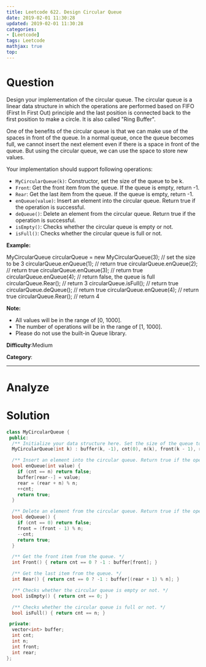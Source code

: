 ```yaml
---
title: Leetcode 622. Design Circular Queue
date: 2019-02-01 11:30:28
updated: 2019-02-01 11:30:28
categories: 
- [Leetcode]
tags: Leetcode
mathjax: true
top:
---
```


# Question

Design your implementation of the circular queue. The circular queue is a linear data structure in which the operations are performed based on FIFO (First In First Out) principle and the last position is connected back to the first position to make a circle. It is also called "Ring Buffer".

One of the benefits of the circular queue is that we can make use of the spaces in front of the queue. In a normal queue, once the queue becomes full, we cannot insert the next element even if there is a space in front of the queue. But using the circular queue, we can use the space to store new values.

Your implementation should support following operations:

- `MyCircularQueue(k)`: Constructor, set the size of the queue to be k.
- `Front`: Get the front item from the queue. If the queue is empty, return -1.
- `Rear`: Get the last item from the queue. If the queue is empty, return -1.
- `enQueue(value)`: Insert an element into the circular queue. Return true if the operation is successful.
- `deQueue()`: Delete an element from the circular queue. Return true if the operation is successful.
- `isEmpty()`: Checks whether the circular queue is empty or not.
- `isFull()`: Checks whether the circular queue is full or not.

**Example:**

MyCircularQueue circularQueue = new MyCircularQueue(3); // set the size to be 3
circularQueue.enQueue(1);  // return true
circularQueue.enQueue(2);  // return true
circularQueue.enQueue(3);  // return true
circularQueue.enQueue(4);  // return false, the queue is full
circularQueue.Rear();  // return 3
circularQueue.isFull();  // return true
circularQueue.deQueue();  // return true
circularQueue.enQueue(4);  // return true
circularQueue.Rear();  // return 4

**Note:**

- All values will be in the range of [0, 1000].
- The number of operations will be in the range of [1, 1000].
- Please do not use the built-in Queue library.

**Difficulty**:Medium

**Category**:

<!-- more -->

------------

# Analyze

# Solution

```cpp
class MyCircularQueue {
 public:
  /** Initialize your data structure here. Set the size of the queue to be k. */
  MyCircularQueue(int k) : buffer(k, -1), cnt(0), n(k), front(k - 1), rear(k - 1) {}

  /** Insert an element into the circular queue. Return true if the operation is successful. */
  bool enQueue(int value) {
    if (cnt == n) return false;
    buffer[rear--] = value;
    rear = (rear + n) % n;
    ++cnt;
    return true;
  }

  /** Delete an element from the circular queue. Return true if the operation is successful. */
  bool deQueue() {
    if (cnt == 0) return false;
    front = (front - 1) % n;
    --cnt;
    return true;
  }

  /** Get the front item from the queue. */
  int Front() { return cnt == 0 ? -1 : buffer[front]; }

  /** Get the last item from the queue. */
  int Rear() { return cnt == 0 ? -1 : buffer[(rear + 1) % n]; }

  /** Checks whether the circular queue is empty or not. */
  bool isEmpty() { return cnt == 0; }

  /** Checks whether the circular queue is full or not. */
  bool isFull() { return cnt == n; }

 private:
  vector<int> buffer;
  int cnt;
  int n;
  int front;
  int rear;
};
```